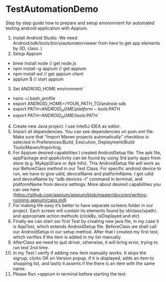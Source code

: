 # TestAutomationDemo
Step by step guide how to prepare and setup environment for automated testing android application with Appium.

1.	Install Android Studio. We need Android/sdk/tools/bin/uiautomatorviewer from here to get app elements by (ID, class..)
2.	Setup Appium

*  brew install node // get node.js
*  npm install –g appium // get appium
*  npm install wd // get appium client
*  appium $ // start appium

3.	Set ANDROID_HOME environment
`
* nano ~/.bash_profile 
* export ANDROID_HOME=/YOUR_PATH_TO/android-sdk
* export PATH=$ANDROID_HOME/platform-tools:$PATH
* export PATH=$ANDROID_HOME/tools:$PATH
`
4.	Create new Java project. I use IntelliJ IDEA as editor.
5.	Import all dependencies. You can see dependencies on pom.xml file. Make sure that “Import Maven projects automatically” checkbox is selected in Preferences/Build, Execution, Deployment/Build Tools/Maven/Importing.
6.	For Appium desired capabilities I created AndroidSetup file. The apk file, appPackage and appActivity can be found by using 3rd party apps from store (e.g. MyAppShare or Apk Info). This AndroidSetup file will work as our BeforeClass method in our Test Class. For specific android device to run, we have to give udid, deviceName and platformName. I got udid and deviceName by “adb devices –l” command in terminal, and platformName from device settings. More about desired capabilities you can see here (https://github.com/appium/appium/blob/master/docs/en/writing-running-appium/caps.md)
7.	For making life easy it’s better to have separate screens folder in our project. Each screen will contain its elements found by id/class/xpath/.. and appropriate action methods (clickBy, isDisplayed and etc)
8.	Finally we can start our first Test by creating new java file, in my case it is AppTest, which extends AndroidSetup file. BeforeClass we shall call our AndroidSetup in our setup method. After that I created my first test, which verifies if the item is added in my list manually.
9.	AfterClass we need to quit driver, otherwise, it will bring error, trying to run test 2nd time.
10.	 In my Test I verify if adding new item manually works. It skips the signup, clicks OK on Version popup, if it is displayed, adds an item to shopping list, and lastly it asserts if the there is an item with the same name.
11.	Please Run >appium in terminal before starting the test.
